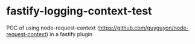 # fastify-logging-context-test


POC of using node-request-context (https://github.com/guyguyon/node-request-context) in a fastify plugin






